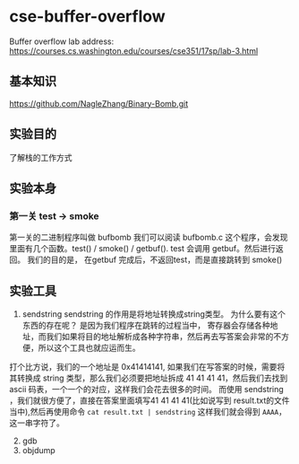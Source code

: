 # cse-buffer-overflow

Buffer overflow lab address: https://courses.cs.washington.edu/courses/cse351/17sp/lab-3.html

## 基本知识 
https://github.com/NagleZhang/Binary-Bomb.git

## 实验目的
了解栈的工作方式

## 实验本身

### 第一关 test -> smoke
第一关的二进制程序叫做 bufbomb 
我们可以阅读 bufbomb.c 这个程序，会发现里面有几个函数。test() / smoke() / getbuf().
test 会调用 getbuf。然后进行返回。 
我们的目的是， 在getbuf 完成后，不返回test，而是直接跳转到 smoke()

## 实验工具
1. sendstring
sendstring 的作用是将地址转换成string类型。
为什么要有这个东西的存在呢？ 是因为我们程序在跳转的过程当中， 寄存器会存储各种地址，而我们如果将目的地址解析成各种字符串，然后再去写答案会非常的不方便，所以这个工具也就应运而生。

打个比方说，我们的一个地址是 0x41414141, 如果我们在写答案的时候，需要将其转换成 string 类型，那么我们必须要把地址拆成 41 41 41 41，然后我们去找到 ascii 码表，一个一个的对应，这样我们会花去很多的时间。
而使用 sendstring ，我们就很方便了，直接在答案里面填写41 41 41 41(比如说写到 result.txt的文件当中),然后再使用命令 `cat result.txt | sendstring` 这样我们就会得到 `AAAA`，这一串字符了。

2. gdb
3. objdump
